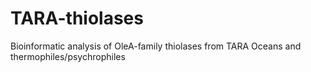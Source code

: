 # TARA-thiolases
Bioinformatic analysis of OleA-family thiolases from TARA Oceans and thermophiles/psychrophiles
